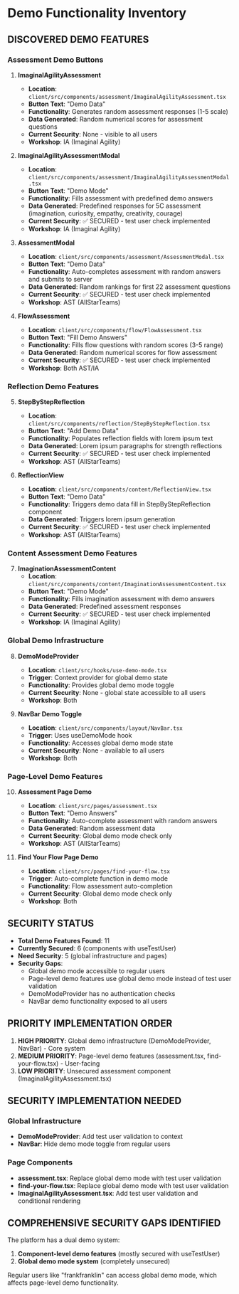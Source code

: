 # Demo Functionality Inventory

## DISCOVERED DEMO FEATURES

### Assessment Demo Buttons
1. **ImaginalAgilityAssessment**
   - **Location**: `client/src/components/assessment/ImaginalAgilityAssessment.tsx`
   - **Button Text**: "Demo Data"
   - **Functionality**: Generates random assessment responses (1-5 scale)
   - **Data Generated**: Random numerical scores for assessment questions
   - **Current Security**: None - visible to all users
   - **Workshop**: IA (Imaginal Agility)

2. **ImaginalAgilityAssessmentModal**
   - **Location**: `client/src/components/assessment/ImaginalAgilityAssessmentModal.tsx`
   - **Button Text**: "Demo Mode"
   - **Functionality**: Fills assessment with predefined demo answers
   - **Data Generated**: Predefined responses for 5C assessment (imagination, curiosity, empathy, creativity, courage)
   - **Current Security**: ✅ SECURED - test user check implemented
   - **Workshop**: IA (Imaginal Agility)

3. **AssessmentModal**
   - **Location**: `client/src/components/assessment/AssessmentModal.tsx`
   - **Button Text**: "Demo Data"
   - **Functionality**: Auto-completes assessment with random answers and submits to server
   - **Data Generated**: Random rankings for first 22 assessment questions
   - **Current Security**: ✅ SECURED - test user check implemented
   - **Workshop**: AST (AllStarTeams)

4. **FlowAssessment**
   - **Location**: `client/src/components/flow/FlowAssessment.tsx`
   - **Button Text**: "Fill Demo Answers"
   - **Functionality**: Fills flow questions with random scores (3-5 range)
   - **Data Generated**: Random numerical scores for flow assessment
   - **Current Security**: ✅ SECURED - test user check implemented
   - **Workshop**: Both AST/IA

### Reflection Demo Features
5. **StepByStepReflection**
   - **Location**: `client/src/components/reflection/StepByStepReflection.tsx`
   - **Button Text**: "Add Demo Data"
   - **Functionality**: Populates reflection fields with lorem ipsum text
   - **Data Generated**: Lorem ipsum paragraphs for strength reflections
   - **Current Security**: ✅ SECURED - test user check implemented
   - **Workshop**: AST (AllStarTeams)

6. **ReflectionView**
   - **Location**: `client/src/components/content/ReflectionView.tsx`
   - **Button Text**: "Demo Data"
   - **Functionality**: Triggers demo data fill in StepByStepReflection component
   - **Data Generated**: Triggers lorem ipsum generation
   - **Current Security**: ✅ SECURED - test user check implemented
   - **Workshop**: AST (AllStarTeams)

### Content Assessment Demo Features
7. **ImaginationAssessmentContent**
   - **Location**: `client/src/components/content/ImaginationAssessmentContent.tsx`
   - **Button Text**: "Demo Mode"
   - **Functionality**: Fills imagination assessment with demo answers
   - **Data Generated**: Predefined assessment responses
   - **Current Security**: ✅ SECURED - test user check implemented
   - **Workshop**: IA (Imaginal Agility)

### Global Demo Infrastructure
8. **DemoModeProvider**
   - **Location**: `client/src/hooks/use-demo-mode.tsx`
   - **Trigger**: Context provider for global demo state
   - **Functionality**: Provides global demo mode toggle
   - **Current Security**: None - global state accessible to all users
   - **Workshop**: Both

9. **NavBar Demo Toggle**
   - **Location**: `client/src/components/layout/NavBar.tsx`
   - **Trigger**: Uses useDemoMode hook
   - **Functionality**: Accesses global demo mode state
   - **Current Security**: None - available to all users
   - **Workshop**: Both

### Page-Level Demo Features
10. **Assessment Page Demo**
    - **Location**: `client/src/pages/assessment.tsx`
    - **Button Text**: "Demo Answers"
    - **Functionality**: Auto-complete assessment with random answers
    - **Data Generated**: Random assessment data
    - **Current Security**: Global demo mode check only
    - **Workshop**: AST (AllStarTeams)

11. **Find Your Flow Page Demo**
    - **Location**: `client/src/pages/find-your-flow.tsx`
    - **Trigger**: Auto-complete function in demo mode
    - **Functionality**: Flow assessment auto-completion
    - **Current Security**: Global demo mode check only
    - **Workshop**: Both

## SECURITY STATUS
- **Total Demo Features Found**: 11
- **Currently Secured**: 6 (components with useTestUser)
- **Need Security**: 5 (global infrastructure and pages)
- **Security Gaps**: 
  - Global demo mode accessible to regular users
  - Page-level demo features use global demo mode instead of test user validation
  - DemoModeProvider has no authentication checks
  - NavBar demo functionality exposed to all users

## PRIORITY IMPLEMENTATION ORDER
1. **HIGH PRIORITY**: Global demo infrastructure (DemoModeProvider, NavBar) - Core system
2. **MEDIUM PRIORITY**: Page-level demo features (assessment.tsx, find-your-flow.tsx) - User-facing
3. **LOW PRIORITY**: Unsecured assessment component (ImaginalAgilityAssessment.tsx)

## SECURITY IMPLEMENTATION NEEDED
### Global Infrastructure
- **DemoModeProvider**: Add test user validation to context
- **NavBar**: Hide demo mode toggle from regular users

### Page Components  
- **assessment.tsx**: Replace global demo mode with test user validation
- **find-your-flow.tsx**: Replace global demo mode with test user validation
- **ImaginalAgilityAssessment.tsx**: Add test user validation and conditional rendering

## COMPREHENSIVE SECURITY GAPS IDENTIFIED
The platform has a dual demo system:
1. **Component-level demo features** (mostly secured with useTestUser)
2. **Global demo mode system** (completely unsecured)

Regular users like "frankfranklin" can access global demo mode, which affects page-level demo functionality.
